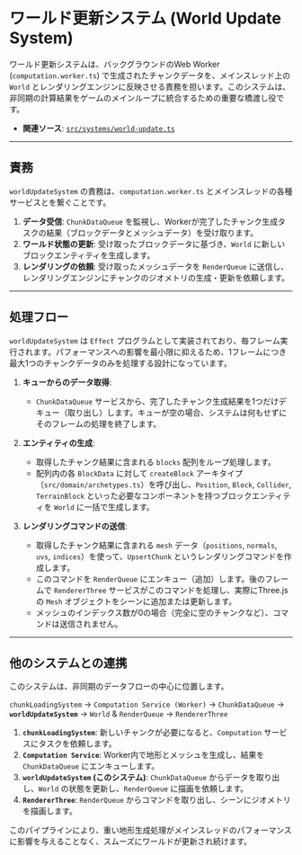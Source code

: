 # ワールド更新システム (World Update System)

ワールド更新システムは、バックグラウンドのWeb Worker (`computation.worker.ts`) で生成されたチャンクデータを、メインスレッド上の `World` とレンダリングエンジンに反映させる責務を担います。このシステムは、非同期の計算結果をゲームのメインループに統合するための重要な橋渡し役です。

-   **関連ソース**: [`src/systems/world-update.ts`](../../src/systems/world-update.ts)

---

## 責務

`worldUpdateSystem` の責務は、`computation.worker.ts` とメインスレッドの各種サービスとを繋ぐことです。

1.  **データ受信**: `ChunkDataQueue` を監視し、Workerが完了したチャンク生成タスクの結果（ブロックデータとメッシュデータ）を受け取ります。
2.  **ワールド状態の更新**: 受け取ったブロックデータに基づき、`World` に新しいブロックエンティティを生成します。
3.  **レンダリングの依頼**: 受け取ったメッシュデータを `RenderQueue` に送信し、レンダリングエンジンにチャンクのジオメトリの生成・更新を依頼します。

---

## 処理フロー

`worldUpdateSystem` は `Effect` プログラムとして実装されており、毎フレーム実行されます。パフォーマンスへの影響を最小限に抑えるため、1フレームにつき最大1つのチャンクデータのみを処理する設計になっています。

1.  **キューからのデータ取得**:
    -   `ChunkDataQueue` サービスから、完了したチャンク生成結果を1つだけデキュー（取り出し）します。キューが空の場合、システムは何もせずにそのフレームの処理を終了します。

2.  **エンティティの生成**:
    -   取得したチャンク結果に含まれる `blocks` 配列をループ処理します。
    -   配列内の各 `BlockData` に対して `createBlock` アーキタイプ（`src/domain/archetypes.ts`）を呼び出し、`Position`, `Block`, `Collider`, `TerrainBlock` といった必要なコンポーネントを持つブロックエンティティを `World` に一括で生成します。

3.  **レンダリングコマンドの送信**:
    -   取得したチャンク結果に含まれる `mesh` データ（`positions`, `normals`, `uvs`, `indices`）を使って、`UpsertChunk` というレンダリングコマンドを作成します。
    -   このコマンドを `RenderQueue` にエンキュー（追加）します。後のフレームで `RendererThree` サービスがこのコマンドを処理し、実際にThree.jsの `Mesh` オブジェクトをシーンに追加または更新します。
    -   メッシュのインデックス数が0の場合（完全に空のチャンクなど）、コマンドは送信されません。

---

## 他のシステムとの連携

このシステムは、非同期のデータフローの中心に位置します。

`chunkLoadingSystem` -> `Computation Service (Worker)` -> `ChunkDataQueue` -> **`worldUpdateSystem`** -> `World` & `RenderQueue` -> `RendererThree`

1.  **`chunkLoadingSystem`**: 新しいチャンクが必要になると、`Computation` サービスにタスクを依頼します。
2.  **`Computation Service`**: Worker内で地形とメッシュを生成し、結果を `ChunkDataQueue` にエンキューします。
3.  **`worldUpdateSystem` (このシステム)**: `ChunkDataQueue` からデータを取り出し、`World` の状態を更新し、`RenderQueue` に描画を依頼します。
4.  **`RendererThree`**: `RenderQueue` からコマンドを取り出し、シーンにジオメトリを描画します。

このパイプラインにより、重い地形生成処理がメインスレッドのパフォーマンスに影響を与えることなく、スムーズにワールドが更新され続けます。